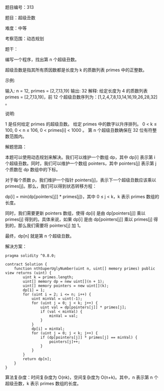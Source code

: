 题目编号：313

题目：超级丑数

难度：中等

考察范围：动态规划

题干：

编写一个程序，找出第 n 个超级丑数。

超级丑数是指其所有质因数都是长度为 k 的质数列表 primes 中的正整数。

示例:

输入: n = 12, primes = [2,7,13,19]
输出: 32 
解释: 给定长度为 4 的质数列表 primes = [2,7,13,19]，前 12 个超级丑数序列为：[1,2,4,7,8,13,14,16,19,26,28,32] 。

说明:

1 是任何给定 primes 的超级丑数。
 给定 primes 中的数字以升序排列。
0 < k ≤ 100, 0 < n ≤ 106, 0 < primes[i] < 1000 。
第 n 个超级丑数确保在 32 位有符整数范围内。

解题思路：

本题可以使用动态规划来解决。我们可以维护一个数组 dp，其中 dp[i] 表示第 i 个超级丑数。同时，我们可以维护一个数组 pointers，其中 pointers[j] 表示第 j 个质数在 dp 数组中的下标。

对于每个质数 p，我们维护一个指针 pointers[j]，表示下一个超级丑数应该乘以 primes[j]。那么，我们可以得到状态转移方程：

dp[i] = min(dp[pointers[j]] * primes[j])，其中 0 ≤ j < k，k 表示 primes 数组的长度。

同时，我们需要更新 pointers 数组，使得 dp[i] 是由 dp[pointers[j]] 乘以 primes[j] 得到的。具体来说，如果 dp[i] 是由 dp[pointers[j]] 乘以 primes[j] 得到的，那么我们需要将 pointers[j] 加 1。

最终，dp[n] 就是第 n 个超级丑数。

解决方案：

```
pragma solidity ^0.8.0;

contract Solution {
    function nthSuperUglyNumber(uint n, uint[] memory primes) public view returns (uint) {
        uint k = primes.length;
        uint[] memory dp = new uint[](n + 1);
        uint[] memory pointers = new uint[](k);
        dp[1] = 1;
        for (uint i = 2; i <= n; i++) {
            uint minVal = uint(-1);
            for (uint j = 0; j < k; j++) {
                uint val = dp[pointers[j]] * primes[j];
                if (val < minVal) {
                    minVal = val;
                }
            }
            dp[i] = minVal;
            for (uint j = 0; j < k; j++) {
                if (dp[pointers[j]] * primes[j] == minVal) {
                    pointers[j]++;
                }
            }
        }
        return dp[n];
    }
}
```

算法复杂度：时间复杂度为 O(nk)，空间复杂度为 O(n+k)。其中，n 表示第 n 个超级丑数，k 表示 primes 数组的长度。